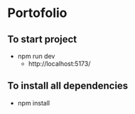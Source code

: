 # Portofolio

## To start project
* npm run dev
  * http://localhost:5173/

## To install all dependencies
* npm install